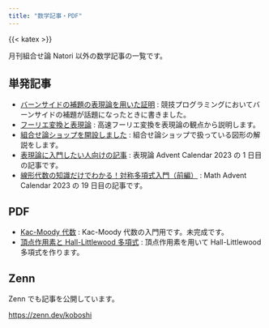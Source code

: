 ```yaml
---
title: "数学記事・PDF"
---
```


{{< katex >}}

月刊組合せ論 Natori 以外の数学記事の一覧です。

## 単発記事

- [バーンサイドの補題の表現論を用いた証明](./burnside/) : 競技プログラミングにおいてバーンサイドの補題が話題になったときに書きました。
- [フーリエ変換と表現論](./fourier/) : 高速フーリエ変換を表現論の観点から説明します。
- [組合せ論ショップを開設しました](./shop/) : 組合せ論ショップで扱っている図形の解説をします。
- [表現論に入門したい人向けの記事](./introduction-to-representation/) : 表現論 Advent Calendar 2023 の 1 日目の記事です。
- [線形代数の知識だけでわかる！対称多項式入門（前編）](./symmetric-polynomial-1/) : Math Advent Calendar 2023 の 19 日目の記事です。

## PDF

- [Kac-Moody 代数](./pdf/kac_moody_algebra.pdf) : Kac-Moody 代数の入門用です。未完成です。
- [頂点作用素と Hall-Littlewood 多項式](./pdf/vertex_operators_and_hall_littlewood_polynomials.pdf) : 頂点作用素を用いて Hall-Littlewood 多項式を作ります。

## Zenn

Zenn でも記事を公開しています。

https://zenn.dev/koboshi
